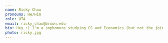 ```yaml
---
name: Ricky Chau
pronouns: He/Him
role: UTA 
email: ricky_chau@brown.edu
bio: Hey :) I'm a sophomore studying CS and Economics (but not the joint). I listen to sad music, I don't hate the Sci Li, and there's a solid chance you'll catch me at Jo's if you're there late enough!
photo: ricky.jpg
---
```

